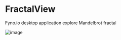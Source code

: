 # FractalView
Fyno.io desktop application explore Mandelbrot fractal

![image](https://github.com/uszpel/FractalView/assets/10496404/1383d611-4f15-4f68-aafa-f1c9dc3d7628)
